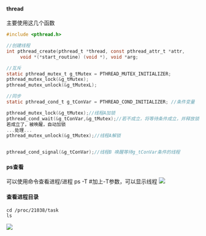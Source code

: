 #### thread
主要使用这几个函数
```c
#include <pthread.h>

//创建线程
int pthread_create(pthread_t *thread, const pthread_attr_t *attr,
     void *(*start_routine) (void *), void *arg;

//互斥
static pthread_mutex_t g_tMutex = PTHREAD_MUTEX_INITIALIZER;
pthread_mutex_lock(&g_tMutex);
pthread_mutex_unlock(&g_tMutexL);

//同步
static pthread_cond_t g_tConVar = PTHREAD_COND_INITIALIZER; //条件变量

pthread_mutex_lock(&g_tMutex);//线程A加锁
pthread_cond_wait(&g_tConVar,&g_tMutex);//若不成立，将等待条件成立，并释放锁
若成立了，被唤醒，自动加锁
...处理...
pthread_mutex_unlock(&g_tMutex);//线程A解锁


pthread_cond_signal(&g_tConVar);//线程B 唤醒等待g_tConVar条件的线程
```

#### ps查看
可以使用命令查看进程/进程
ps -T #加上-T参数，可以显示线程
![](https://picbed-xunxun.oss-cn-shanghai.aliyuncs.com/20220114172429.png)

#### 查看进程目录
```
cd /proc/21038/task
ls
```
![](https://picbed-xunxun.oss-cn-shanghai.aliyuncs.com/20220114172553.png)

